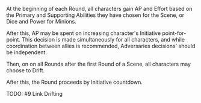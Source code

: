 At the beginning of each Round, all characters gain AP and Effort based on the Primary and Supporting Abilities they have chosen for the Scene, or Dice and Power for Minions. 

After this, AP may be spent on increasing character's Initiative point-for-point. This decision is made simultaneously for all characters, and while coordination between allies is recommended, Adversaries decisions' should be independent.

Then, on on all Rounds after the first Round of a Scene, all characters may choose to Drift.

After this, the Round proceeds by Initiative countdown.

TODO: #9 Link Drifting